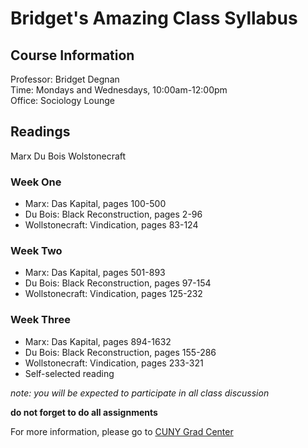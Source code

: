 # Bridget's Amazing Class Syllabus

## Course Information

Professor: Bridget Degnan\
Time: Mondays and Wednesdays, 10:00am-12:00pm\
Office: Sociology Lounge

## Readings

Marx
Du Bois
Wolstonecraft

### Week One

- Marx: Das Kapital, pages 100-500
- Du Bois: Black Reconstruction, pages 2-96
- Wollstonecraft: Vindication, pages 83-124

### Week Two

- Marx: Das Kapital, pages 501-893
- Du Bois: Black Reconstruction, pages 97-154
- Wollstonecraft: Vindication, pages 125-232

### Week Three

- Marx: Das Kapital, pages 894-1632
- Du Bois: Black Reconstruction, pages 155-286
- Wollstonecraft: Vindication, pages 233-321
- Self-selected reading

*note: you will be expected to participate in all class discussion*

**do not forget to do all assignments**

For more information, please go to [CUNY Grad Center](https://www.gc.cuny.edu)